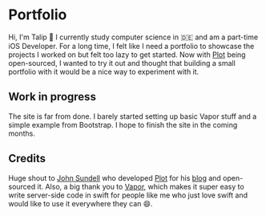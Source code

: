 # Portfolio

Hi, I'm Talip 👋 I currently study computer science in 🇩🇪 and am a part-time iOS Developer. For a long time, I felt like I need a portfolio to showcase the projects I worked on but felt too lazy to get started. Now with [Plot](https://github.com/JohnSundell/Plot) being open-sourced, I wanted to try it out and thought that building a small portfolio with it would be a nice way to experiment with it.

## Work in progress

The site is far from done. I barely started setting up basic Vapor stuff and a simple example from Bootstrap. I hope to finish the site in the coming months.

## Credits

Huge shout to [John Sundell](https://twitter.com/johnsundell) who developed [Plot](https://github.com/JohnSundell/Plot) for his [blog](https://swiftbysundell.com) and open-sourced it. Also, a big thank you to [Vapor](https://github.com/vapor/vapor), which makes it super easy to write server-side code in swift for people like me who just love swift and would like to use it everywhere they can 😄.   
